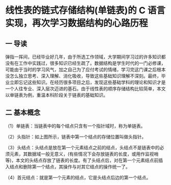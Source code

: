 # 线性表的链式存储结构(单链表)的 C 语言实现，再次学习数据结构的心路历程

## 一 导读

弹指一挥间，已经毕业好几年，由于所选工作领域，大学期间学习过的许多知识都没有在工作中实践过，很多知识已经生疏了。数据结构是学生时代的一门必修课，可能由于当时的学习风气，加之自己为了应付考试的情绪，学习完这门课之后根本没怎么独立思考、深入理解、消化吸收，导致这些基础知识理解不深刻。最终，毕业立即忘记这些知识。在经历很多项目之后，发现这些基础学科的理论和知识才是一个人往专业、深入层次迈进的基石。由于线性表的顺序存储结构比较简单，本文以单链表为例，重温本科阶段关于链表的基础知识。

## 二 基本概念

（1）单链表：当链表中的每个结点只含有一个指针域时，称为单链表。

（2）头指针：如上图所示，链表中第一个结点的存储位置叫做头指针。

（3）头结点：头结点是放在第一个元素结点之前的结点，头结点不是链表中的必须元素，其数据域一般无意义，(有些情况下会存放链表的长度，或用作监视哨等)，本文的头结点存放了链表的长度。有了头结点后，对在第一个元素结点前插入结点和删除第一个结点，其操作与对其它结点的操作统一了。

（4）首元结点：就是第一个元素的结点，它是头结点后边的第一个结点。